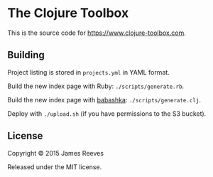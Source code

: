 # The Clojure Toolbox

This is the source code for <https://www.clojure-toolbox.com>.

## Building

Project listing is stored in `projects.yml` in YAML format.

Build the new index page with Ruby: `./scripts/generate.rb`.

Build the new index page with [babashka](https://github.com/borkdude/babashka/): `./scripts/generate.clj`.

Deploy with `./upload.sh` (if you have permissions to the S3 bucket).

## License

Copyright © 2015 James Reeves

Released under the MIT license.
